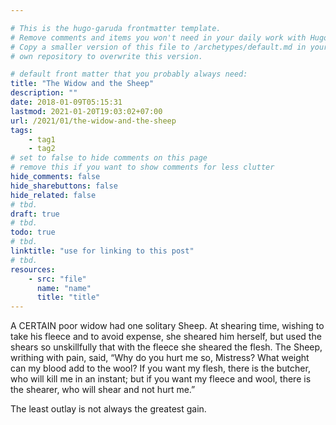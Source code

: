 ```yaml
---

# This is the hugo-garuda frontmatter template.
# Remove comments and items you won't need in your daily work with Hugo.
# Copy a smaller version of this file to /archetypes/default.md in your
# own repository to overwrite this version.

# default front matter that you probably always need:
title: "The Widow and the Sheep"
description: ""
date: 2018-01-09T05:15:31
lastmod: 2021-01-20T19:03:02+07:00
url: /2021/01/the-widow-and-the-sheep
tags:
    - tag1
    - tag2
# set to false to hide comments on this page
# remove this if you want to show comments for less clutter
hide_comments: false
hide_sharebuttons: false
hide_related: false
# tbd.
draft: true
# tbd.
todo: true
# tbd.
linktitle: "use for linking to this post"
# tbd.
resources:
    - src: "file"
      name: "name"
      title: "title"
---
```

A CERTAIN poor widow had one solitary Sheep. At shearing time, wishing to take his fleece and to avoid expense, she sheared him herself, but used the shears so unskillfully that with the fleece she sheared the flesh. The Sheep, writhing with pain, said, “Why do you hurt me so, Mistress? What weight can my blood add to the wool? If you want my flesh, there is the butcher, who will kill me in an instant; but if you want my fleece and wool, there is the shearer, who will shear and not hurt me.”

The least outlay is not always the greatest gain.
